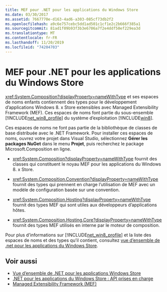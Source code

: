 ```yaml
---
title: MEF pour .NET pour les applications du Windows Store
ms.date: 03/30/2017
ms.assetid: 7667770e-d163-4ad6-a303-085cf73db2f2
ms.openlocfilehash: a9c6e757cebc5dd1ad501c1cf1e2c2b666f385a1
ms.sourcegitcommit: 81ad1f09b93f3b3e6706a7f2e4ddf50ef229ea3d
ms.translationtype: MT
ms.contentlocale: fr-FR
ms.lasthandoff: 11/20/2019
ms.locfileid: "74204703"
---
```

# <a name="mef-for-net-for-windows-store-apps"></a>MEF pour .NET pour les applications du Windows Store
<xref:System.Composition?displayProperty=nameWithType> et ses espaces de noms enfants contiennent des types pour le développement d’applications Windows 8. x Store extensibles avec Managed Extensibility Framework (MEF). Ces espaces de noms font partie du sous-ensemble [!INCLUDE[net_win8_profile](../../../includes/net-win8-profile-md.md)] du système d’exploitation [!INCLUDE[win8](../../../includes/win8-md.md)].  
  
 Ces espaces de noms ne font pas partie de la bibliothèque de classes de base distribuée avec le .NET Framework. Pour installer ces espaces de noms, ouvrez votre projet dans Visual Studio, sélectionnez **Gérer les packages NuGet** dans le menu **Projet**, puis recherchez le package Microsoft.Composition en ligne.  
  
- <xref:System.Composition?displayProperty=nameWithType> fournit des classes qui constituent le noyau MEF pour les applications du Windows 8. x Store.  
  
- <xref:System.Composition.Convention?displayProperty=nameWithType> fournit des types qui prennent en charge l’utilisation de MEF avec un modèle de configuration basée sur une convention.  
  
- <xref:System.Composition.Hosting?displayProperty=nameWithType> fournit des types MEF qui sont utiles aux développeurs d’applications hôtes.  
  
- <xref:System.Composition.Hosting.Core?displayProperty=nameWithType> fournit des types MEF utilisés en interne par le moteur de composition.  
  
 Pour plus d’informations sur [!INCLUDE[net_win8_profile](../../../includes/net-win8-profile-md.md)] et la liste des espaces de noms et des types qu’il contient, consultez [vue d’ensemble de .net pour les applications du Windows Store](https://docs.microsoft.com/previous-versions/br230302(v=vs.110)).
  
## <a name="see-also"></a>Voir aussi

- [Vue d’ensemble de .NET pour les applications Windows Store](https://docs.microsoft.com/previous-versions/br230302(v=vs.110))
- [.NET pour les applications du Windows Store : API prises en charge](https://docs.microsoft.com/previous-versions/br230232(v=vs.110))
- [Managed Extensibility Framework (MEF)](index.md)
